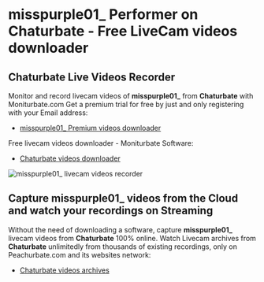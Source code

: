 # misspurple01_ Performer on Chaturbate - Free LiveCam videos downloader

## Chaturbate Live Videos Recorder

Monitor and record livecam videos of **misspurple01_** from **Chaturbate** with Moniturbate.com
Get a premium trial for free by just and only registering with your Email address:
* [misspurple01_ Premium videos downloader](https://moniturbate.com/request-demo-licence-key.html)

Free livecam videos downloader - Moniturbate Software:
* [Chaturbate videos downloader](https://moniturbate.com/moniturbate-download-software.html)

![misspurple01_ livecam videos recorder](https://peachurnet.com/templates/moniturbate-software.png)


## Capture misspurple01_ videos from the Cloud and watch your recordings on Streaming

Without the need of downloading a software, capture **misspurple01_** livecam videos from **Chaturbate** 100% online.
Watch Livecam archives from **Chaturbate** unlimitedly from thousands of existing recordings, only on Peachurbate.com and its websites network:
* [Chaturbate videos archives](https://peachurnet.com/)